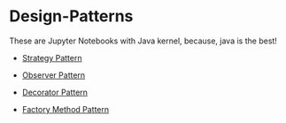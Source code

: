 # Design-Patterns

These are Jupyter Notebooks with Java kernel, because, java is the best!

* [Strategy Pattern](https://github.com/aashishksahu/Design-Patterns/blob/master/Strategy.ipynb "Strategy Pattern")

* [Observer Pattern](https://github.com/aashishksahu/Design-Patterns/blob/master/Observer.ipynb "Observer Pattern")


* [Decorator Pattern](https://github.com/aashishksahu/Design-Patterns/blob/master/Decorator.ipynb "Decorator Pattern")

* [Factory Method Pattern](https://github.com/aashishksahu/Design-Patterns/blob/master/FactoryMethod.ipynb "FactoryMethod Pattern")
